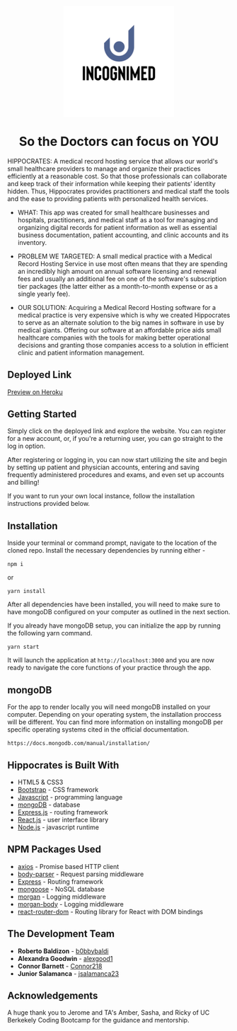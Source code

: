 <h3 align="center">
  <img align="center" src="./client/public/logoex.png" alt="logo" width="250"></a>
  <h1 align="center">So the Doctors can focus on YOU</h1>
</h3>

HIPPOCRATES: A medical record hosting service that allows our world's small healthcare providers to manage and organize their practices efficiently at a reasonable cost. So that those professionals can collaborate and keep track of their information while keeping their patients’ identity hidden. Thus, Hippocrates provides practitioners and medical staff the tools and the ease to providing patients with personalized health services.

- WHAT: This app was created for small healthcare businesses and hospitals, practitioners, and medical staff as a tool for managing and organizing digital records for patient information as well as essential business documentation, patient accounting, and clinic accounts and its inventory.

- PROBLEM WE TARGETED: A small medical practice with a Medical Record Hosting Service in use most often means that they are spending an incredibly high amount on annual software licensing and renewal fees and usually an additional fee on one of the software's subscription tier packages (the latter either as a month-to-month expense or as a single yearly fee).

- OUR SOLUTION: Acquiring a Medical Record Hosting software for a medical practice is very expensive which is why we created Hippocrates to serve as an alternate solution to the big names in software in use by medical giants. Offering our software at an affordable price aids small healthcare companies with the tools for making better operational decisions and granting those companies access to a solution in efficient clinic and patient information management.

## Deployed Link

[Preview on Heroku](https://git.heroku.com/mysterious-headland-90957.git)

## Getting Started

Simply click on the deployed link and explore the website. You can register for a new account, or, if you're a returning user, you can go straight to the log in option.

After registering or logging in, you can now start utilizing the site and begin by setting up patient and physician accounts, entering and saving frequently administered procedures and exams, and even set up accounts and billing!

If you want to run your own local instance, follow the installation instructions provided below.

## Installation

Inside your terminal or command prompt, navigate to the location of the cloned repo. Install the necessary dependencies by running either -

```
npm i
```

or

```
yarn install
```

After all dependencies have been installed, you will need to make sure to have mongoDB configured on your computer as outlined in the next section.

If you already have mongoDB setup, you can initialize the app by running the following yarn command.

```
yarn start
```

It will launch the application at `http://localhost:3000` and you are now ready to navigate the core functions of your practice through the app.

## mongoDB

For the app to render locally you will need mongoDB installed on your computer. Depending on your operating system, the installation proccess will be different. You can find more information on installing mongoDB per specific operating systems cited in the official documentation.

```
https://docs.mongodb.com/manual/installation/
```

## Hippocrates is Built With

- HTML5 & CSS3
- [Bootstrap](https://getbootstrap.com/) - CSS framework
- [Javascript](https://www.javascript.com/) - programming language
- [mongoDB](https://www.mongodb.com/) - database
- [Express.js](https://expressjs.com/) - routing framework
- [React.js](https://reactjs.org/) - user interface library
- [Node.js](https://nodejs.org/en/) - javascript runtime

## NPM Packages Used

- [axios](https://www.npmjs.com/package/axios) - Promise based HTTP client
- [body-parser](https://www.npmjs.com/package/body-parser) - Request parsing middleware
- [Express](https://www.npmjs.com/package/express) - Routing framework
- [mongoose](https://www.npmjs.com/package/mongoose) - NoSQL database
- [morgan](https://www.npmjs.com/package/morgan) - Logging middleware
- [morgan-body](https://www.npmjs.com/package/morgan-body) - Logging middleware
- [react-router-dom](https://www.npmjs.com/package/react-router-dom) - Routing library for React with DOM bindings

## The Development Team

- **Roberto Baldizon** - [b0bbybaldi](https://github.com/b0bbybaldi)
- **Alexandra Goodwin** - [alexgood1](https://github.com/alexgood1)
- **Connor Barnett** - [Connor218](https://github.com/Connor218)
- **Junior Salamanca** - [jsalamanca23](https://github.com/jsalamanca23)

## Acknowledgements

A huge thank you to Jerome and TA's Amber, Sasha, and Ricky of UC Berkekely Coding Bootcamp for the guidance and mentorship.
